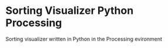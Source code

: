 # Sorting Visualizer Python Processing
 Sorting visualizer written in Python in the Processing evironment
